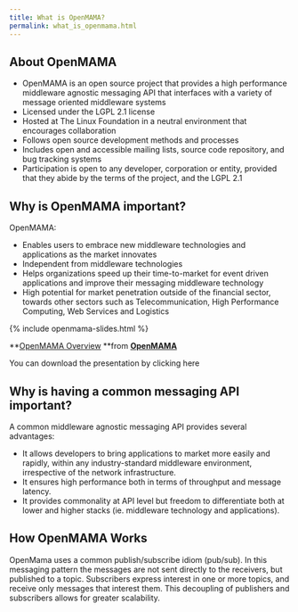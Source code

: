 ```yaml
---
title: What is OpenMAMA?
permalink: what_is_openmama.html
---
```


About OpenMAMA
--------------

-   OpenMAMA is an open source project that provides a high performance middleware agnostic messaging API that interfaces with a variety of message oriented middleware systems
-   Licensed under the LGPL 2.1 license
-   Hosted at The Linux Foundation in a neutral environment that encourages collaboration
-   Follows open source development methods and processes
-   Includes open and accessible mailing lists, source code repository, and bug tracking systems
-   Participation is open to any developer, corporation or entity, provided that they abide by the terms of the project, and the LGPL 2.1

Why is OpenMAMA important?
--------------------------

OpenMAMA:

-   Enables users to embrace new middleware technologies and applications as the market innovates
-   Independent from middleware technologies
-   Helps organizations speed up their time-to-market for event driven applications and improve their messaging middleware technology
-   High potential for market penetration outside of the financial sector, towards other sectors such as Telecommunication, High Performance Computing, Web Services and Logistics

{% include openmama-slides.html %}

**[OpenMAMA Overview](http://www.slideshare.net/OpenMAMA/openmama-overview "OpenMAMA Overview") **from **[OpenMAMA](http://www.slideshare.net/OpenMAMA)**

You can download the presentation by clicking here

Why is having a common messaging API important?
-----------------------------------------------

A common middleware agnostic messaging API provides several advantages:

-   It allows developers to bring applications to market more easily and rapidly, within any industry-standard middleware environment, irrespective of the network infrastructure.
-   It ensures high performance both in terms of throughput and message latency.
-   It provides commonality at API level but freedom to differentiate both at lower and higher stacks (ie. middleware technology and applications).

How OpenMAMA Works
------------------

OpenMama uses a common publish/subscribe idiom (pub/sub). In this messaging pattern the messages are not sent directly to the receivers, but published to a topic. Subscribers express interest in one or more topics, and receive only messages that interest them. This decoupling of publishers and subscribers allows for greater scalability.